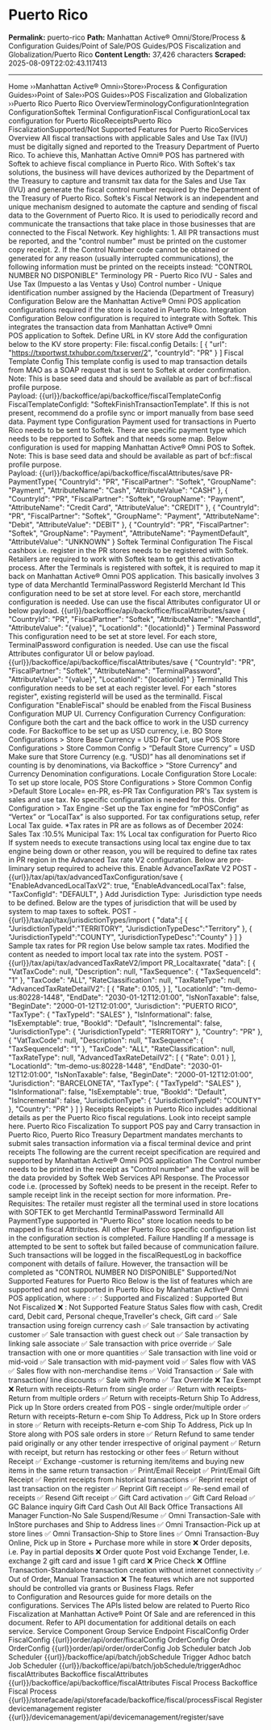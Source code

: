 # Puerto Rico

**Permalink:** puerto-rico
**Path:** Manhattan Active® Omni/Store/Process & Configuration Guides/Point of Sale/POS Guides/POS Fiscalization and Globalization/Puerto Rico
**Content Length:** 37,426 characters
**Scraped:** 2025-08-09T22:02:43.117413

---

Home ››Manhattan Active® Omni››Store››Process & Configuration Guides››Point of Sale››POS Guides››POS Fiscalization and Globalization ››Puerto Rico Puerto Rico OverviewTerminologyConfigurationIntegration ConfigurationSoftek Terminal ConfigurationFiscal ConfigurationLocal tax configuration for Puerto RicoReceiptsPuerto Rico FiscalizationSupported/Not Supported Features for Puerto RicoServices Overview All fiscal transactions with applicable Sales and Use Tax (IVU) must be digitally signed and reported to the Treasury Department of Puerto Rico. To achieve this, Manhattan Active Omni® POS has partnered with Softek to achieve fiscal compliance in Puerto Rico. With Softek's tax solutions, the business will have devices authorized by the Department of the Treasury to capture and transmit tax data for the Sales and Use Tax (IVU) and generate the fiscal control number required by the Department of the Treasury of Puerto Rico. Softek's Fiscal Network is an independent and unique mechanism designed to automate the capture and sending of fiscal data to the Government of Puerto Rico. It is used to periodically record and communicate the transactions that take place in those businesses that are connected to the Fiscal Network. Key highlights: 1. All PR transactions must be reported, and the "control number" must be printed on the customer copy receipt. 2. If the Control Number code cannot be obtained or generated for any reason (usually interrupted communications), the following information must be printed on the receipts instead: "CONTROL NUMBER NO DISPONIBLE" Terminology PR - Puerto Rico IVU - Sales and Use Tax (Impuesto a las Ventas y Uso) Control number - Unique identification number assigned by the Hacienda (Department of Treasury) Configuration Below are the Manhattan Active® Omni POS application configurations required if the store is located in Puerto Rico. Integration Configuration Below configuration is required to integrate with Softek. This integrates the transaction data from Manhattan Active® Omni POS application to Softek. Define URL in KV store Add the configuration below to the KV store property: File: fiscal.config Details: [ { "url": "https://txportwst.txhubpr.com/txserver/2", "countryId": "PR" } ] Fiscal Template Config This template config is used to map transaction details from MAO as a SOAP request that is sent to Softek at order confirmation. Note: This is base seed data and should be available as part of bcf::fiscal profile purpose. Payload: {{url}}/backoffice/api/backoffice/fiscalTemplateConfig FiscalTemplateConfigId: "SoftekFinishTransactionTemplate". If this is not present, recommend do a profile sync or import manually from base seed data. Payment type Configuration Payment used for transactions in Puerto Rico needs to be sent to Softek. There are specific payment type which needs to be repported to Softek and that needs some map. Below configuration is used for mapping Manhattan Active® Omni POS to Softek. Note: This is base seed data and should be available as part of bcf::fiscal profile purpose. Payload: {{url}}/backoffice/api/backoffice/fiscalAttributes/save PR-PaymentType{ "CountryId": "PR", "FiscalPartner": "Softek", "GroupName": "Payment", "AttributeName": "Cash", "AttributeValue": "CASH" }, { "CountryId": "PR", "FiscalPartner": "Softek", "GroupName": "Payment", "AttributeName": "Credit Card", "AttributeValue": "CREDIT" }, { "CountryId": "PR", "FiscalPartner": "Softek", "GroupName": "Payment", "AttributeName": "Debit", "AttributeValue": "DEBIT" }, { "CountryId": "PR", "FiscalPartner": "Softek", "GroupName": "Payment", "AttributeName": "PaymentDefault", "AttributeValue": "UNKNOWN" } Softek Terminal Configuration The Fiscal cashbox i.e. register in the PR stores needs to be registered with Softek. Retailers are required to work with Softek team to get this activation process. After the Terminals is registered with softek, it is required to map it back on Manhattan Active® Omni POS application. This basically involves 3 type of data MerchantId TerminalPassword RegisterId Merchant Id This configuration need to be set at store level. For each store, merchantId configuration is needed. Use can use the fiscal Attributes configurator UI or below payload. {{url}}/backoffice/api/backoffice/fiscalAttributes/save { "CountryId": "PR", "FiscalPartner": "Softek", "AttributeName": "MerchantId", "AttributeValue": "{value}", "LocationId": "{locationId}" } Terminal Password This configuration need to be set at store level. For each store, TerminalPassword configuration is needed. Use can use the fiscal Attributes configurator UI or below payload. {{url}}/backoffice/api/backoffice/fiscalAttributes/save { "CountryId": "PR", "FiscalPartner": "Softek", "AttributeName": "TerminalPassword", "AttributeValue": "{value}", "LocationId": "{locationId}" } TerminalId This configuration needs to be set at each register level. For each "stores register", existing registerId will be used as the terminalId. Fiscal Configuration "EnableFiscal" should be enabled from the Fiscal Business Configuration MUP UI. Currency Configuration Currency Configuration: Configure both the cart and the back office to work in the USD currency code. For Backoffice to be set up as USD currency, i.e. BO Store Configurations > Store Base Currency = USD For Cart, use POS Store Configurations > Store Common Config > “Default Store Currency” = USD Make sure that Store Currency (e.g. “USD)” has all denominations set if counting is by denominations, via Backoffice > “Store Currency” and Currency Denomination configurations. Locale Configuration Store Locale: To set up store locale, POS Store Configurations > Store Common Config >Default Store Locale= en-PR, es-PR Tax Configuration PR's Tax system is sales and use tax. No specific configuration is needed for this. Order Configuration > Tax Engine -Set up the Tax engine for “mPOSConfig“ as “Vertex” or “LocalTax” is also supported. For tax configurations setup, refer Local Tax guide. *Tax rates in PR are as follows as of December 2024: Sales Tax :10.5% Municipal Tax: 1% Local tax configuration for Puerto Rico If system needs to execute transactions using local tax engine due to tax engine being down or other reason, you will be required to define tax rates in PR region in the Advanced Tax rate V2 configuration. Below are pre-liminary setup required to acheive this. Enable AdvanceTaxRate V2 POST - {{url}}/tax/api/tax/advancedTaxConfiguration/save { "EnableAdvancedLocalTaxV2": true, "EnableAdvancedLocalTax": false, "TaxConfigId": "DEFAULT", } Add Jurisdiction Type:  Jurisdiction type needs to be defined. Below are the types of jurisdiction that will be used by system to map taxes to softek. POST - {{url}}/tax/api/tax/jurisdictionTypes/import { "data":[ { "JurisdictionTypeId":"TERRITORY", "JurisdictionTypeDesc":"Territory" }, { "JurisdictionTypeId":"COUNTY", "JurisdictionTypeDesc":"County" } ] } Sample tax rates for PR region Use below sample tax rates. Modified the content as needed to import local tax rate into the system. POST - {{url}}/tax/api/tax/advancedTaxRateV2/import PR_Localtaxrate{ "data": [ { "VatTaxCode": null, "Description": null, "TaxSequence": { "TaxSequenceId": "1" }, "TaxCode": "ALL", "RateClassification": null, "TaxRateType": null, "AdvancedTaxRateDetailV2": [ { "Rate": 0.105, } ], "LocationId": "tm-demo-us:80228-1448", "EndDate": "2030-01-12T12:01:00", "IsNonTaxable": false, "BeginDate": "2000-01-12T12:01:00", "Jurisdiction": "PUERTO RICO", "TaxType": { "TaxTypeId": "SALES" }, "IsInformational": false, "IsExemptable": true, "BookId": "Default", "IsIncremental": false, "JurisdictionType": { "JurisdictionTypeId": "TERRITORY" }, "Country": "PR" }, { "VatTaxCode": null, "Description": null, "TaxSequence": { "TaxSequenceId": "1" }, "TaxCode": "ALL", "RateClassification": null, "TaxRateType": null, "AdvancedTaxRateDetailV2": [ { "Rate": 0.01 } ], "LocationId": "tm-demo-us:80228-1448", "EndDate": "2030-01-12T12:01:00", "IsNonTaxable": false, "BeginDate": "2000-01-12T12:01:00", "Jurisdiction": "BARCELONETA", "TaxType": { "TaxTypeId": "SALES" }, "IsInformational": false, "IsExemptable": true, "BookId": "Default", "IsIncremental": false, "JurisdictionType": { "JurisdictionTypeId": "COUNTY" }, "Country": "PR" } ] } Receipts Receipts in Puerto Rico includes additional details as per the Puerto Rico fiscal regulations. Look into receipt sample here. Puerto Rico Fiscalization To support POS pay and Carry transaction in Puerto Rico, Puerto Rico Treasury Department mandates merchants to submit sales transaction information via a fiscal terminal device and print receipts The following are the current receipt specification are required and supported by Manhattan Active® Omni POS application The Control number needs to be printed in the receipt as "Control number" and the value will be the data provided by Softek Web Services API Response. The Processor code i.e. (processed by Softek) needs to be present in the receipt. Refer to sample receipt link in the receipt section for more information. Pre-Requisites: The retailer must register all the terminal used in store locations with SOFTEK to get MerchantId TerminalPassword TerminalId All PaymentType supported in "Puerto Rico" store location needs to be mapped in fiscal Attributes. All other Puerto Rico specific configuration list in the configuration section is completed. Failure Handling If a message is attempted to be sent to softek but failed because of communication failure. Such transactions will be logged in the fiscalRequestLog in backoffice component with details of failure. However, the transaction will be completed as "CONTROL NUMBER NO DISPONIBLE" Supported/Not Supported Features for Puerto Rico Below is the list of features which are supported and not supported in Puerto Rico by Manhattan Active® Omni POS application, where : ✅ : Supported and Fiscalized : Supported But Not Fiscalized ❌ : Not Supported Feature Status Sales flow with cash, Credit card, Debit card, Personal cheque,Traveller's check, Gift card ✅ Sale transaction using foreign currency cash ✅ Sale transaction by activating customer ✅ Sale transaction with guest check out ✅ Sale transaction by linking sale associate ✅ Sale transaction with price override ✅ Sale transaction with one or more quantities ✅ Sale transaction with line void or mid-void ✅ Sale transaction with mid-payment void ✅ Sales flow with VAS ✅ Sales flow with non-merchandise items ✅ Void Transaction ✅ Sale with transaction/ line discounts ✅ Sale with Promo ✅ Tax Override ❌ Tax Exempt ❌ Return with receipts-Return from single order ✅ Return with receipts-Return from multiple orders ✅ Return with receipts-Return Ship To Address, Pick up In Store orders created from POS - single order/multiple order ✅ Return with receipts-Return e-com Ship To Address, Pick up In Store orders in store ✅ Return with receipts-Return e-com Ship To Address, Pick up In Store along with POS sale orders in store ✅ Return Refund to same tender paid originally or any other tender irrespective of original payment ✅ Return with receipt, but return has restocking or other fees ✅ Return without Receipt ✅ Exchange -customer is returning item/items and buying new items in the same return transaction ✅ Print/Email Receipt ✅ Print/Email Gift Receipt ✅ Reprint receipts from historical transactions ✅ Reprint receipt of last transaction on the register ✅ Reprint Gift receipt ✅ Re-send email of receipts ✅ Resend Gift receipt ✅ Gift Card activation ✅ Gift Card Reload ✅ GC Balance inquiry Gift Card Cash Out All Back Office Transactions All Manager Function-No Sale Suspend/Resume ✅ Omni Transaction-Sale with InStore purchases and Ship to Address lines ✅ Omni Transaction-Pick up at store lines ✅ Omni Transaction-Ship to Store lines ✅ Omni Transaction-Buy Online, Pick up in Store + Purchase more while in store ❌ Order deposits, i.e. Pay in partial deposits ❌ Order quote Post void Exchange Tender, I.e. exchange 2 gift card and issue 1 gift card ❌ Price Check ❌ Offline Transaction-Standalone transaction creation without internet connectivity ✅ Out of Order, Manual Transaction ❌ The features which are not supported should be controlled via grants or Business Flags. Refer to Configuration and Resources guide for more details on the configurations. Services The APIs listed below are related to Puerto Rico Fiscalization at Manhattan Active® Point Of Sale and are referenced in this document. Refer to API documentation for additional details on each service. Service Component Group Service Endpoint FiscalConfig Order FiscalConfig {{url}}order/api/order/fiscalConfig OrderConfig Order OrderConfig {{url}}order/api/order/orderConfig Job Scheduler batch Job Scheduler {{url}}/backoffice/api/batch/jobSchedule Trigger Adhoc batch Job Scheduler {{url}}/backoffice/api/batch/jobSchedule/triggerAdhoc fiscalAttributes Backoffice fiscalAttributes {{url}}/backoffice/api/backoffice/fiscalAttributes Fiscal Process Backoffice Fiscal Process {{url}}/storefacade/api/storefacade/backoffice/fiscal/processFiscal Register devicemanagement register {{url}}/devicemanagement/api/devicemanagement/register/save